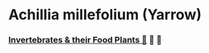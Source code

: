 # Achillia millefolium (Yarrow)

### [Invertebrates & their Food Plants 🏡](https://notes.grwd.uk/inverts/) 🐛 🌱

